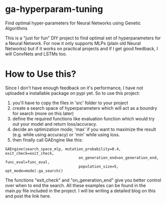 # ga-hyperparam-tuning
Find optimal hyper-parameters for Neural Networks using Genetic Algorithms

This is a "just for fun" DIY project to find optimal set of hyperparameters for a Neural Network. For now it only supports MLPs (plain old Neural Networks) but if it works on practical projects and if I get good feedback, I will ConvNets and LSTMs too.

# How to Use this?
Since I don't have enough feedback on it's performance, I have not uploaded a installable package on pypi yet. So to use this project:

1. you'll have to copy the files in 'src' folder to your project
2. create a search space of hyperparameters which will act as a boundry for search (more on this later)
3. define the required functions like evaluation function which would try out your model and return loss/accuracy.
4. decide an optimization mode; 'max' if you want to maximize the result (e.g. while using accuracy) or 'min' while using loss.
5. then finally call GAEngine like this:
```
GAEngine(search_space_mlp, mutation_probability=0.4, exit_check=exit_check,
                                 on_generation_end=on_generation_end, func_eval=func_eval,
                                 population_size=5, opt_mode=mode).ga_search()
```                                 

The functions "exit_check" and "on_generation_end" give you better control over when to end the search. All these examples can be found in the main.py file included in the project.
I will be writing a detailed blog on this and post the link here.
